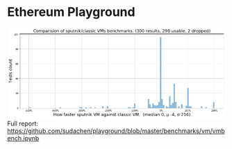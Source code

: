 # Ethereum Playground


![How faster is Sputnik VM against Classic VM](https://raw.githubusercontent.com/sudachen/playground/master/docs/assets/sputnik_vs_classic.png)
Full report: https://github.com/sudachen/playground/blob/master/benchmarks/vm/vmbench.ipynb
